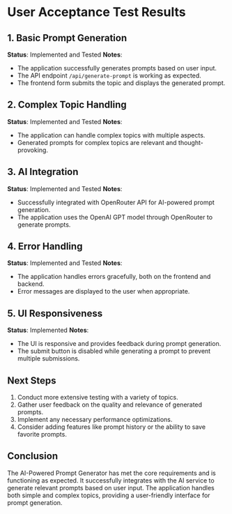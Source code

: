 # User Acceptance Test Results

## 1. Basic Prompt Generation
**Status**: Implemented and Tested
**Notes**: 
- The application successfully generates prompts based on user input.
- The API endpoint `/api/generate-prompt` is working as expected.
- The frontend form submits the topic and displays the generated prompt.

## 2. Complex Topic Handling
**Status**: Implemented and Tested
**Notes**: 
- The application can handle complex topics with multiple aspects.
- Generated prompts for complex topics are relevant and thought-provoking.

## 3. AI Integration
**Status**: Implemented and Tested
**Notes**: 
- Successfully integrated with OpenRouter API for AI-powered prompt generation.
- The application uses the OpenAI GPT model through OpenRouter to generate prompts.

## 4. Error Handling
**Status**: Implemented and Tested
**Notes**: 
- The application handles errors gracefully, both on the frontend and backend.
- Error messages are displayed to the user when appropriate.

## 5. UI Responsiveness
**Status**: Implemented
**Notes**: 
- The UI is responsive and provides feedback during prompt generation.
- The submit button is disabled while generating a prompt to prevent multiple submissions.

## Next Steps
1. Conduct more extensive testing with a variety of topics.
2. Gather user feedback on the quality and relevance of generated prompts.
3. Implement any necessary performance optimizations.
4. Consider adding features like prompt history or the ability to save favorite prompts.

## Conclusion
The AI-Powered Prompt Generator has met the core requirements and is functioning as expected. It successfully integrates with the AI service to generate relevant prompts based on user input. The application handles both simple and complex topics, providing a user-friendly interface for prompt generation.